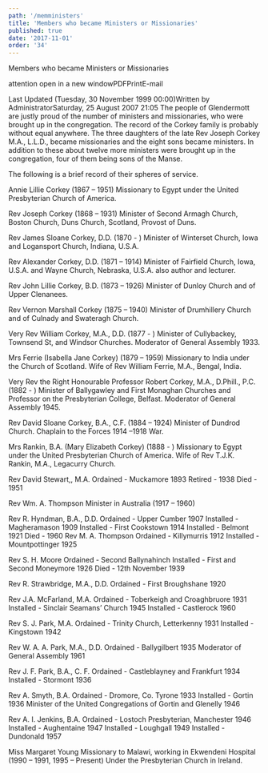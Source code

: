 ```yaml
---
path: '/memministers'
title: 'Members who became Ministers or Missionaries'
published: true
date: '2017-11-01'
order: '34'
---
```


Members who became Ministers or Missionaries

attention open in a new windowPDFPrintE-mail

Last Updated (Tuesday, 30 November 1999 00:00)Written by AdministratorSaturday, 25 August 2007 21:05
The people of Glendermott are justly proud of the number of ministers and missionaries, who were brought up in the congregation. The record of the Corkey family is probably without equal anywhere. The three daughters of the late Rev Joseph Corkey M.A., L.L.D., became missionaries and the eight sons became ministers. In addition to these about twelve more ministers were brought up in the congregation, four of them being sons of the Manse.

The following is a brief record of their spheres of service.

Annie Lillie Corkey (1867 – 1951)
Missionary to Egypt under the United Presbyterian Church of America.

Rev Joseph Corkey (1868 – 1931)
Minister of Second Armagh Church, Boston Church, Duns Church, Scotland, Provost of Duns.

Rev James Sloane Corkey, D.D. (1870 - )
Minister of Winterset Church, Iowa and Logansport Church, Indiana, U.S.A.

Rev Alexander Corkey, D.D. (1871 – 1914)
Minister of Fairfield Church, Iowa, U.S.A. and Wayne Church, Nebraska, U.S.A. also author and lecturer.

Rev John Lillie Corkey, B.D. (1873 – 1926)
Minister of Dunloy Church and of Upper Clenanees.

Rev Vernon Marshall Corkey (1875 – 1940)
Minister of Drumhillery Church and of Culnady and Swateragh Church.

Very Rev William Corkey, M.A., D.D. (1877 - )
Minister of Cullybackey, Townsend St, and Windsor Churches. Moderator of General Assembly 1933.

Mrs Ferrie (Isabella Jane Corkey) (1879 – 1959)
Missionary to India under the Church of Scotland. Wife of Rev William Ferrie, M.A., Bengal, India.

Very Rev the Right Honourable Professor Robert Corkey, M.A., D.Phill., P.C. (1882 - )
Minister of Ballygawley and First Monaghan Churches and Professor on the Presbyterian College, Belfast. Moderator of General Assembly 1945.

Rev David Sloane Corkey, B.A., C.F. (1884 – 1924)
Minister of Dundrod Church. Chaplain to the Forces 1914 –1918 War.

Mrs  Rankin, B.A. (Mary Elizabeth Corkey) (1888 - )
Missionary to Egypt under the United Presbyterian Church of America. Wife of Rev T.J.K. Rankin, M.A., Legacurry Church.

Rev David Stewart,, M.A.
Ordained    -    Muckamore 1893
Retired        -   1938
Died        -  1951

Rev Wm. A. Thompson
Minister in Australia    (1917 – 1960)

Rev R. Hyndman, B.A., D.D.
Ordained    -    Upper Cumber            1907
Installed        -    Magheramason            1909
Installed        -    First Cookstown            1914
Installed     -    Belmont                1921
Died        -                    1960
Rev M. A. Thompson
Ordained    -    Killymurris            1912
Installed        -    Mountpottinger            1925

Rev S. H. Moore
Ordained    -    Second Ballynahinch
Installed        -    First and Second Moneymore    1926
Died        -            12th November    1939

Rev R. Strawbridge, M.A., D.D.
Ordained    -    First Broughshane        1920

Rev J.A. McFarland, M.A.
Ordained    -    Toberkeigh and Croaghbruore    1931
Installed        -    Sinclair Seamans’ Church        1945
Installed     -    Castlerock            1960

Rev S. J. Park, M.A.
Ordained    -    Trinity Church, Letterkenny    1931
Installed        -    Kingstown            1942

Rev W. A. A. Park, M.A., D.D.
Ordained    -    Ballygilbert            1935
Moderator of General Assembly                1961

Rev J. F. Park, B.A., C. F.
Ordained    -    Castleblayney and Frankfurt    1934
Installed        -    Stormont            1936

Rev A. Smyth, B.A.
Ordained    -    Dromore, Co. Tyrone        1933
Installed        -    Gortin                1936
Minister of the United Congregations of Gortin and Glenelly     1946

Rev A. I. Jenkins, B.A.
Ordained    -    Lostoch Presbyterian, Manchester     1946
Installed        -    Aughentaine            1947
Installed     -    Loughgall            1949
Installed        -    Dundonald            1957

Miss Margaret Young
Missionary to Malawi, working in Ekwendeni Hospital    (1990 – 1991, 1995 – Present)
Under the Presbyterian Church in Ireland.
